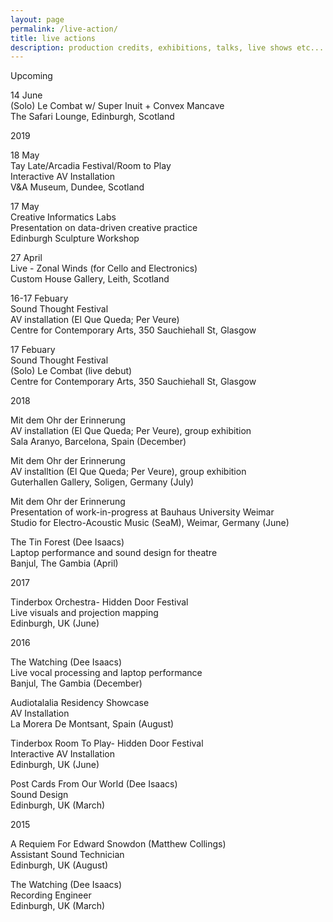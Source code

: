 ```yaml
---
layout: page
permalink: /live-action/
title: live actions
description: production credits, exhibitions, talks, live shows etc...
---
```


Upcoming

14 June<br/>
(Solo) Le Combat w/ Super Inuit + Convex Mancave<br/>
The Safari Lounge, Edinburgh, Scotland<br/>


2019

18 May<br/>
Tay Late/Arcadia Festival/Room to Play<br/>
Interactive AV Installation<br/>
V&A Museum, Dundee, Scotland<br/>

17 May<br/>
Creative Informatics Labs<br/>
Presentation on data-driven creative practice<br/>
Edinburgh Sculpture Workshop<br/>

27 April<br/>
Live - Zonal Winds (for Cello and Electronics)<br/>
Custom House Gallery, Leith, Scotland<br/>

16-17 Febuary<br/>
Sound Thought Festival<br/>
AV installation (El Que Queda; Per Veure)<br/>
Centre for Contemporary Arts, 350 Sauchiehall St, Glasgow

17 Febuary<br/>
Sound Thought Festival<br/>
(Solo) Le Combat (live debut)<br/>
Centre for Contemporary Arts, 350 Sauchiehall St, Glasgow


2018

Mit dem Ohr der Erinnerung<br/>
AV installation (El Que Queda; Per Veure), group exhibition<br/>
Sala Aranyo, Barcelona, Spain (December)

Mit dem Ohr der Erinnerung<br/>
AV installtion (El Que Queda; Per Veure), group exhibition<br/>
Guterhallen Gallery, Soligen, Germany (July)

Mit dem Ohr der Erinnerung<br/>
Presentation of work-in-progress at Bauhaus University Weimar<br/>
Studio for Electro-Acoustic Music (SeaM), Weimar, Germany (June)

The Tin Forest (Dee Isaacs)<br/>
Laptop performance and sound design for theatre<br/>
Banjul, The Gambia (April)

2017

Tinderbox Orchestra- Hidden Door Festival<br/>
Live visuals and projection mapping<br/>
Edinburgh, UK (June)

2016

The Watching (Dee Isaacs)<br/>
Live vocal processing and laptop performance<br/>
Banjul, The Gambia (December) 

Audiotalalia Residency Showcase<br/>
AV Installation<br/>
La Morera De Montsant, Spain (August)

Tinderbox Room To Play- Hidden Door Festival<br/>
Interactive AV Installation<br/>
Edinburgh, UK (June)

Post Cards From Our World (Dee Isaacs)<br/> 
Sound Design<br/> 
Edinburgh, UK (March)

2015

A Requiem For Edward Snowdon (Matthew Collings)<br/>
Assistant Sound Technician<br/> 
Edinburgh, UK (August)

The Watching (Dee Isaacs)<br/>
Recording Engineer<br/>
Edinburgh, UK (March)
